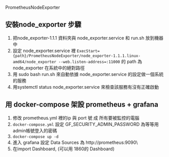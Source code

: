 PrometheusNodeExporter

## 安裝node_exporter 步驟
1. 把node_exporter-1.1.1 資料夾與 node_exporter.service 和 run.sh 放到機器中
2. 設定 node_exporter.service 裡 `ExecStart={path}/PrometheusNodeExporter/node_exporter-1.1.1.linux-amd64/node_exporter --web.listen-address=:11000`  的 path 為node_exporter 在系統中的絕對路徑
3. 用 sudo bash run.sh 來自動依據 node_exporter.service 的設定做一個系統的服務
4. 用systemctl status node_exporter.service 來檢查該服務有沒有正確啟動

## 用 docker-compose 架設 prometheus + grafana
1. 修改 prometheus.yml 裡的ip 與 port 號 成 所有要被監控的電腦
2. `docker-compose.yml` 設定 GF_SECURITY_ADMIN_PASSWORD 為等等用admin帳號登入的密碼 
3. `docker-compose up -d`
4. 進入 grafana 設定 Data Sources 為 http://prometheus:9090\
5. 在import Dashboard, (可以用 1860的 Dashboard)
